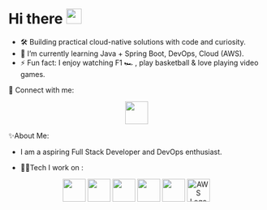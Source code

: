 <h1 align="Left">Hi there <img src="https://media.giphy.com/media/hvRJCLFzcasrR4ia7z/giphy.gif" width="30px"/></h1>

- 🛠️ Building practical cloud-native solutions with code and curiosity.
- 🌱 I’m currently learning Java + Spring Boot, DevOps, Cloud (AWS).
- ⚡ Fun fact: I enjoy watching F1 🏎️ , play basketball & love playing video games.


🔗 Connect with me:
<p align="center">
<a href="https://linkedin.com/in/chirag-kp" target="_blank">
  <img src="https://img.icons8.com/color/48/linkedin.png" height="45" width="45"/>
</a>
</p>

✨About Me:
- I am a aspiring Full Stack Developer and DevOps enthusiast.

- 🧑‍💻Tech I work on : 
<p align="center">
<img src="https://img.icons8.com/color/48/java-coffee-cup-logo--v1.png" height="45" width="45"/>
<img src="https://img.icons8.com/color/48/spring-logo.png" height="45" width="45"/>
<img src="https://img.icons8.com/color/48/git.png" height="45" width="45"/>
<img src="https://img.icons8.com/color/48/mysql-logo.png" height="45" width="45"/>
<img src="https://img.icons8.com/color/48/jenkins.png" height="45" width="45"/>
<img src="https://a0.awsstatic.com/libra-css/images/logos/aws_logo_smile_1200x630.png" alt="AWS Logo" height ="45" width="45"/>
</p>

<!---
K8sByte/K8sByte is a ✨ special ✨ repository because its `README.md` (this file) appears on your GitHub profile.
You can click the Preview link to take a look at your changes.
--->
